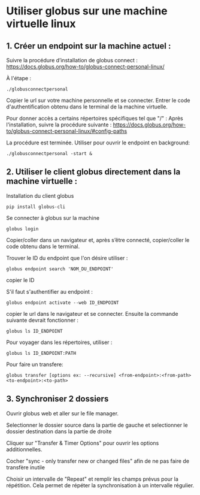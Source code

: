 # Utiliser globus sur une machine virtuelle linux

## 1. Créer un endpoint sur la machine actuel :

Suivre la procédure d’installation de globus connect :
https://docs.globus.org/how-to/globus-connect-personal-linux/

À l'étape :
```
./globusconnectpersonal
```
Copier le url sur votre machine personnelle et se connecter.
Entrer le code d'authentification obtenu dans le terminal de la machine virtuelle.

Pour donner accès a certains répertoires spécifiques tel que "/" :
Après l'installation, suivre la procédure suivante :
https://docs.globus.org/how-to/globus-connect-personal-linux/#config-paths

La procédure est terminée. Utiliser pour ouvrir le endpoint en background:
```
./globusconnectpersonal -start &
```

## 2. Utiliser le client globus directement dans la machine virtuelle :

Installation du client globus
```
pip install globus-cli
```

Se connecter à globus sur la machine
```
globus login
```

Copier/coller dans un navigateur et, après s’être connecté,
copier/coller le code obtenu dans le terminal.

Trouver le ID du endpoint que l'on désire utiliser :
```
globus endpoint search 'NOM_DU_ENDPOINT' 
```
copier le ID

S'il faut s'authentifier au endpoint : 
```
globus endpoint activate --web ID_ENDPOINT
```

copier le url dans le navigateur et se connecter.
Ensuite la commande suivante devrait fonctionner :
```
globus ls ID_ENDPOINT
```

Pour voyager dans les répertoires, utiliser : 
```
globus ls ID_ENDPOINT:PATH 
```

Pour faire un transfere:
```
globus transfer [options ex: --recursive] <from-endpoint>:<from-path> <to-endpoint>:<to-path>
```

## 3. Synchroniser 2 dossiers

Ouvrir globus web et aller sur le file manager.

Selectionner le dossier source dans la partie de gauche et selectionner le dossier destination dans la partie de droite

Cliquer sur "Transfer & Timer Options" pour ouvrir les options additionnelles.

Cocher "sync - only transfer new or changed files" afin de ne pas faire de transfère inutile

Choisir un intervalle de "Repeat" et remplir les champs prévus pour la répétition. Cela permet de répéter la synchronisation à un intervalle régulier.